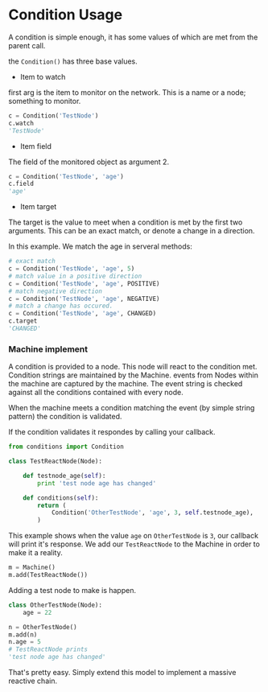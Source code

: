 # Condition Usage

A condition is simple enough, it has some values of which are met from the parent call.

the `Condition()` has three base values.

+ Item to watch

 first arg is the item to monitor on the network. This is a name or a node; something to monitor.

 ```python
c = Condition('TestNode')
c.watch
'TestNode'
```

+ Item field

 The field of the monitored object as argument 2.

 ```python
c = Condition('TestNode', 'age')
c.field
'age'
```

+ Item target

 The target is the value to meet when a condition is met by the first two arguments. This can be an exact match, or denote a change in a direction.

 In this example. We match the age in serveral methods:

 ```python
# exact match
c = Condition('TestNode', 'age', 5)
# match value in a positive direction
c = Condition('TestNode', 'age', POSITIVE)
# match negative direction
c = Condition('TestNode', 'age', NEGATIVE)
# match a change has occured.
c = Condition('TestNode', 'age', CHANGED)
c.target
'CHANGED'
```

### Machine implement

A condition is provided to a node. This node will react to the condition met. Condition strings are maintained by the Machine. events from Nodes within the machine are captured by the machine. The event string is checked against all the conditions contained with every node.

When the machine meets a condition matching the event (by simple string pattern) the condition is validated.

If the condition validates it respondes by calling your callback.

```python
from conditions import Condition

class TestReactNode(Node):

    def testnode_age(self):
        print 'test node age has changed'

    def conditions(self):
        return (
            Condition('OtherTestNode', 'age', 3, self.testnode_age),
        )
```

This example shows when the value `age` on `OtherTestNode` is `3`, our callback will print it's response. We add our `TestReactNode` to the Machine in order to make it a reality.

```python
m = Machine()
m.add(TestReactNode())
```


Adding a test node to make is happen.

```python
class OtherTestNode(Node):
    age = 22

n = OtherTestNode()
m.add(n)
n.age = 5
# TestReactNode prints
'test node age has changed'
```

That's pretty easy. Simply extend this model to implement a massive reactive chain.

